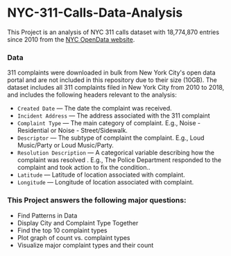 # NYC-311-Calls-Data-Analysis

This Project is an analysis of NYC 311 calls dataset with 18,774,870 entries since 2010 from the [NYC OpenData website](https://nycopendata.socrata.com/Social-Services/311-Service-Requests-from-2010-to-Present/erm2-nwe9).   

### Data
311 complaints were downloaded in bulk from New York City's open data portal and are not included in this repository due to their size (10GB). The dataset includes all 311 complaints filed in New York City from 2010 to 2018, and includes the following headers relevant to the analysis:

* `Created Date` — The date the complaint was received.
* `Incident Address` — The address associated with the 311 complaint
* `Complaint Type` — The main category of complaint. E.g., Noise - Residential or Noise - Street/Sidewalk.
* `Descriptor` — The subtype of complaint the complaint. E.g., Loud Music/Party or Loud Music/Party.
* `Resolution Description` — A categorical variable describing how the complaint was resolved . E.g., The Police Department responded to the complaint and took action to fix the condition..
* `Latitude` — Latitude of location associated with complaint.
* `Longitude` — Longitude of location associated with complaint.


### This Project answers the following major questions:
 
* Find Patterns in Data
* Display City and Complaint Type Together
* Find the top 10 complaint types
* Plot graph of count vs. complaint types
* Visualize major complaint types and their count


